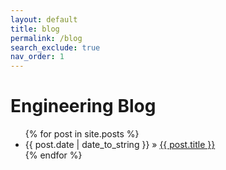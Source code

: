 ```yaml
---
layout: default
title: blog
permalink: /blog
search_exclude: true
nav_order: 1
---
```


# Engineering Blog 

<ul class="posts">
   {% for post in site.posts %}
      <li>
        <span>{{ post.date | date_to_string }}</span> &raquo;
        <a href="{{ post.url }}">{{ post.title }}</a></li>
   {% endfor %}
</ul>